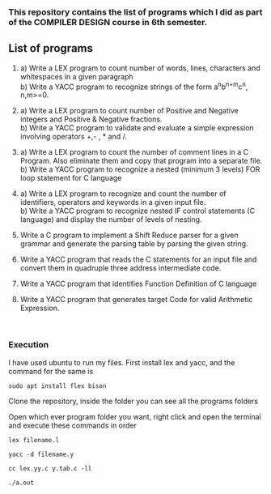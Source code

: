 ### This repository contains the list of programs which I did as part of the COMPILER DESIGN course in 6th semester.

## List of programs


1. a) Write a LEX program to count number of words, lines, characters and whitespaces in a given paragraph <br />
   b) Write a YACC program to recognize strings of the form a<sup>n</sup>b<sup>n+m</sup>c<sup>n</sup>, n,m>=0.

2. a) Write a LEX program to count number of Positive and Negative integers and Positive & Negative fractions. <br />
   b) Write a YACC program to validate and evaluate a simple expression
involving operators +,- , * and /.

3. a) Write a LEX program to count the number of comment lines  in  a  C  Program.  Also eliminate them and copy that program into a separate file.<br />
   b) Write a YACC program to recognize a nested (minimum 3 levels) FOR loop statement for C language

4. a) Write a LEX program to recognize and count the number of identifiers, operators and keywords in a given input file. <br />
   b) Write a YACC program to recognize nested IF control statements (C language) and display the number of levels of nesting.

5. Write a C program to implement a Shift Reduce parser for a given grammar
and generate the parsing table by parsing the given string.

6. Write a YACC program that reads the C statements for an input file and convert them in quadruple three address intermediate code.

7. Write a YACC program that identifies Function Definition of C language

8. Write a YACC program that generates target Code for valid Arithmetic Expression.

<br />

### Execution

I have used ubuntu to run my files. 
First install lex and yacc, and the command for the same is

```
sudo apt install flex bison
```

Clone the repository, 
inside the folder you can see all the programs folders

Open which ever program folder you want, 
right click and open the terminal and execute these commands in order

```
lex filename.l
```
```
yacc -d filename.y
```
```
cc lex.yy.c y.tab.c -ll
```
```
./a.out
```

